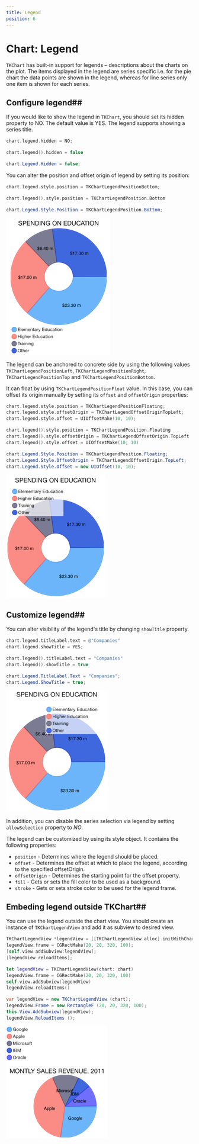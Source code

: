 ```yaml
---
title: Legend
position: 6
---
```


# Chart: Legend

<code>TKChart</code> has built-in support for legends – descriptions about the charts on the plot. The items displayed in the legend are series specific i.e. for the pie chart the data points are shown in the legend, whereas for line series only one item is shown for each series.

## Configure legend##

If you would like to show the legend in <code>TKChart</code>, you should set its hidden property to NO. The default value is YES. The legend supports showing a series title.

```Objective-C
chart.legend.hidden = NO;
```
```Swift
chart.legend().hidden = false
```
```C#
chart.Legend.Hidden = false;
```

You can alter the position and offset origin of legend by setting its position:

```Objective-C
chart.legend.style.position = TKChartLegendPositionBottom;
```
```Swift
chart.legend().style.position = TKChartLegendPosition.Bottom
```
```C#
chart.Legend.Style.Position = TKChartLegendPosition.Bottom;
```

<img src="../images/chart-legend001.png"/>

The legend can be anchored to concrete side by using the following values <code>TKChartLegendPositionLeft</code>, <code>TKChartLegendPositionRight</code>, <code>TKChartLegendPositionTop</code> and <code>TKChartLegendPositionBottom</code>.

It can float by using <code>TKChartLegendPositionFloat</code> value. In this case, you can offset its origin manually by setting its <code>offset</code> and <code>offsetOrigin</code> properties:

```Objective-C
chart.legend.style.position = TKChartLegendPositionFloating;
chart.legend.style.offsetOrigin = TKChartLegendOffsetOriginTopLeft;
chart.legend.style.offset = UIOffsetMake(10, 10);
```
```Swift
chart.legend().style.position = TKChartLegendPosition.Floating
chart.legend().style.offsetOrigin = TKChartLegendOffsetOrigin.TopLeft
chart.legend().style.offset = UIOffsetMake(10, 10)
```
```C#
chart.Legend.Style.Position = TKChartLegendPosition.Floating;
chart.Legend.Style.OffsetOrigin = TKChartLegendOffsetOrigin.TopLeft;
chart.Legend.Style.Offset = new UIOffset(10, 10);
```

<img src="../images/chart-legend002.png"/>

## Customize legend##

You can alter visibility of the legend's title by changing <code>showTitle</code> property.

```Objective-C
chart.legend.titleLabel.text = @"Companies"
chart.legend.showTitle = YES;
```
```Swift
chart.legend().titleLabel.text = "Companies"
chart.legend().showTitle = true
```
```C#
chart.Legend.TitleLabel.Text = "Companies";
chart.Legend.ShowTitle = true;
```

<img src="../images/chart-legend003.png"/>

In addition, you can disable the series selection via legend by setting <code>allowSelection</code> property to *NO*.

The legend can be customized by using its style object. It contains the following properties:

- <code>position</code> - Determines where the legend should be placed.
- <code>offset</code> - Determines the offset at which to place the legend, according to the specified offsetOrigin.
- <code>offsetOrigin</code> - Determines the starting point for the offset property.
- <code>fill</code> - Gets or sets the fill color to be used as a background.
- <code>stroke</code> -  Gets or sets stroke color to be used for the legend frame.

## Embeding legend outside TKChart##

You can use the legend outside the chart view. You should create an instance of <code>TKChartLegendView</code> and add it as subview to desired view.

```Objective-C
TKChartLegendView *legendView = [[TKChartLegendView alloc] initWithChart:chart];
legendView.frame = CGRectMake(20, 20, 320, 100);
[self.view addSubview:legendView];
[legendView reloadItems];
```
```Swift
let legendView = TKChartLegendView(chart: chart)
legendView.frame = CGRectMake(20, 20, 320, 100)
self.view.addSubview(legendView)
legendView.reloadItems()
```
```C#
var legendView = new TKChartLegendView (chart);
legendView.Frame = new RectangleF (20, 20, 320, 100);
this.View.AddSubview(legendView);
legendView.ReloadItems ();
```

<img src="../images/chart-legend004.png"/>
